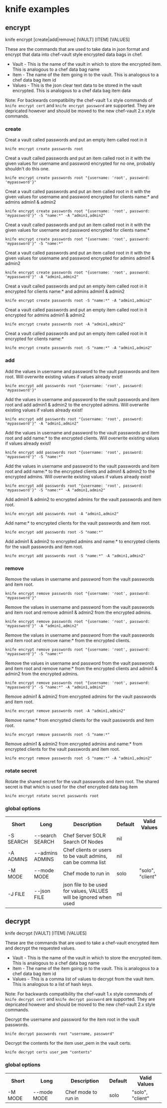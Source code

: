 # knife examples

## encrypt
knife encrypt [create|add|remove] [VAULT] [ITEM] [VALUES]

These are the commands that are used to take data in json format and encrypt that data into chef-vault style encrypted data bags in chef.

* Vault - This is the name of the vault in which to store the encrypted item.  This is analogous to a chef data bag name
* Item - The name of the item going in to the vault.  This is analogous to a chef data bag item id
* Values - This is the json clear text data to be stored in the vault encrypted.  This is analogous to a chef data bag item data

Note: For backwards compatibility the chef-vault 1.x style commands of `knife encrypt cert` and `knife encrypt password` are supported.  They are depricated however and should be moved to the new chef-vault 2.x style commands.

### create
Creat a vault called passwords and put an empty item called root in it

    knife encrypt create passwords root 

Creat a vault called passwords and put an item called root in it with the given values for username and password encrypted for no one, probably shouldn't do this one.

    knife encrypt create passwords root "{username: 'root', password: 'mypassword'}"

Creat a vault called passwords and put an item called root in it with the given values for username and password encrypted for clients name:* and admins admin1 & admin2

    knife encrypt create passwords root "{username: 'root', password: 'mypassword'}" -S "name:*" -A "admin1,admin2"

Creat a vault called passwords and put an item called root in it with the given values for username and password encrypted for clients name:*

    knife encrypt create passwords root "{username: 'root', password: 'mypassword'}" -S "name:*"

Creat a vault called passwords and put an item called root in it with the given values for username and password encrypted for admins admin1 & admin2

    knife encrypt create passwords root "{username: 'root', password: 'mypassword'}" -A "admin1,admin2"    

Creat a vault called passwords and put an empty item called root in it encrypted for clients name:* and admins admin1 & admin2

    knife encrypt create passwords root -S "name:*" -A "admin1,admin2"

Creat a vault called passwords and put an empty item called root in it encrypted for admins admin1 & admin2

    knife encrypt create passwords root -A "admin1,admin2"

Creat a vault called passwords and put an empty item called root in it encrypted for clients name:*

    knife encrypt create passwords root -S "name:*" -A "admin1,admin2"

### add
Add the values in username and password to the vault passwords and item root.  Will overwrite existing values if values already exist!

    knife encrypt add passwords root "{username: 'root', password: 'mypassword'}"

Add the values in username and password to the vault passwords and item root and add admin1 & admin2 to the encrypted admins.  Will overwrite existing values if values already exist!

    knife encrypt add passwords root "{username: 'root', password: 'mypassword'}" -A "admin1,admin2"

Add the values in username and password to the vault passwords and item root and add name:* to the encrypted clients.  Will overwrite existing values if values already exist!

    knife encrypt add passwords root "{username: 'root', password: 'mypassword'}" -S "name:*"

Add the values in username and password to the vault passwords and item root and add name:* to the encrypted clients and admin1 & admin2 to the encrypted admins.  Will overwrite existing values if values already exist!

    knife encrypt add passwords root "{username: 'root', password: 'mypassword'}" -S "name:*" -A "admin1,admin2"

Add admin1 & admin2 to encrypted admins for the vault passwords and item root.

    knife encrypt add passwords root -A "admin1,admin2"

Add name:* to encrypted clients for the vault passwords and item root.

    knife encrypt add passwords root -S "name:*"

Add admin1 & admin2 to encrypted admins and name:* to encrypted clients for the vault passwords and item root.

    knife encrypt add passwords root -S "name:*" -A "admin1,admin2"

### remove
Remove the values in username and password from the vault passwords and item root.

    knife encrypt remove passwords root "{username: 'root', password: 'mypassword'}"

Remove the values in username and password from the vault passwords and item root and remove admin1 & admin2 from the encrypted admins.

    knife encrypt remove passwords root "{username: 'root', password: 'mypassword'}" -A "admin1,admin2"

Remove the values in username and password from the vault passwords and item root and remove name:* from the encrypted clients.

    knife encrypt remove passwords root "{username: 'root', password: 'mypassword'}" -S "name:*"

Remove the values in username and password from the vault passwords and item root and remove name:* from the encrypted clients and admin1 & admin2 from the encrypted admins.

    knife encrypt remove passwords root "{username: 'root', password: 'mypassword'}" -S "name:*" -A "admin1,admin2"

Remove admin1 & admin2 from encrypted admins for the vault passwords and item root.

    knife encrypt remove passwords root -A "admin1,admin2"

Remove name:* from encrypted clients for the vault passwords and item root.

    knife encrypt remove passwords root -S "name:*"

Remove admin1 & admin2 from encrypted admins and name:* from encrypted clients for the vault passwords and item root.

    knife encrypt remove passwords root -S "name:*" -A "admin1,admin2"

### rotate secret
Rotate the shared secret for the vault passwords and item root.  The shared secret is that which is used for the chef encrypted data bag item

    knife encrypt rotate secret passwords root

### global options
<table>
  <tr>
    <th>Short</th>
    <th>Long</th>
    <th>Description</th>
    <th>Default</th>
    <th>Valid Values</th>
  </tr>
  <tr>
    <td>-S SEARCH</td>
    <td>--search SEARCH</td>
    <td>Chef Server SOLR Search Of Nodes</td>
    <td>nil</td>
    <td></td>
  </tr>
  <tr>
    <td>-A ADMINS</td>
    <td>--admins ADMINS</td>
    <td>Chef clients or users to be vault admins, can be comma list</td>
    <td>nil</td>
    <td></td>
  </tr>
  <tr>
    <td>-M MODE</td>
    <td>--mode MODE</td>
    <td>Chef mode to run in</td>
    <td>solo</td>
    <td>"solo", "client"</td>
  </tr>
  <tr>
    <td>-J FILE</td>
    <td>--json FILE</td>
    <td>json file to be used for values, VALUES will be ignored when used</td>
    <td>nil</td>
    <td></td>
  </tr>
</table>

## decrypt
knife decrypt [VAULT] [ITEM] [VALUES]

These are the commands that are used to take a chef-vault encrypted item and decrypt the requested values.

* Vault - This is the name of the vault in which to store the encrypted item.  This is analogous to a chef data bag name
* Item - The name of the item going in to the vault.  This is analogous to a chef data bag item id
* Values - This is a comma list of values to decrypt from the vault item.  This is analogous to a list of hash keys.

Note: For backwards compatibility the chef-vault 1.x style commands of `knife decrypt cert` and `knife decrypt password` are supported.  They are depricated however and should be moved to the new chef-vault 2.x style commands.

Decrypt the username and password for the item root in the vault passwords.

    knife decrypt passwords root "username, password"

Decrypt the contents for the item user_pem in the vault certs.

    knife decrypt certs user_pem "contents"

### global options
<table>
  <tr>
    <th>Short</th>
    <th>Long</th>
    <th>Description</th>
    <th>Default</th>
    <th>Valid Values</th>
  </tr>
  <tr>
    <td>-M MODE</td>
    <td>--mode MODE</td>
    <td>Chef mode to run in</td>
    <td>solo</td>
    <td>"solo", "client"</td>
  </tr>
</table>
